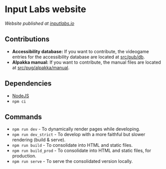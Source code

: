 # Input Labs website

*Website published at [inputlabs.io](https://inputlabs.io)*

## Contributions
- **Accessibility database:** If you want to contribute, the videogame entries for the accessibility database are located at [src/pub/db](./src/pug/db).
- **Alpakka manual:** If you want to contribute, the manual files are located at [src/pug/alpakka/manual](./src/pug/alpakka/manual).

## Dependencies

- [NodeJS](https://nodejs.org)
- `npm ci`

## Commands

- `npm run dev` - To dynamically render pages while developing.
- `npm run dev_strict` - To develop with a more faithful but slower rendering (build & serve).
- `npm run build` - To consolidate into HTML and static files.
- `npm run build_prod` - To consolidate into HTML and static files, for production.
- `npm run serve` - To serve the consolidated version locally.
